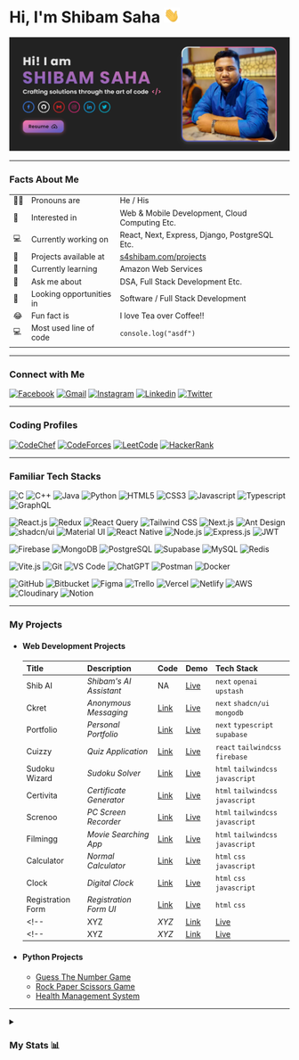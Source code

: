 # Hi, I'm Shibam Saha <img src="./media/hello.gif" width="28px" alt="👋">

<div align="center">
  <a href="https://s4shibam.com/r_public">
    <img src="./media/banner.png" width="900"/>
  </a>
</div>

<hr>

### Facts About Me

| | | |
|-|-|-|
| 👦🏻 | Pronouns are             | He / His                                               |
| 💞️ | Interested in            | Web & Mobile Development, Cloud Computing  Etc.        |
| 💻 | Currently working on     | React, Next, Express, Django, PostgreSQL Etc.          |
| 🎁 | Projects available at    | [s4shibam.com/projects](https://s4shibam.com/projects) |
| 🌱 | Currently learning       | Amazon Web Services                                    |
| 💬 | Ask me about             | DSA, Full Stack Development Etc.                       |
| 👀 | Looking opportunities in | Software / Full Stack Development                      |
| 😂 | Fun fact is              | I love Tea over Coffee!!                               |
| 💻 | Most used line of code   | `console.log("asdf")`                                  |
||||

<hr>

### Connect with Me

[![Facebook](https://img.shields.io/badge/Facebook-333?logo=facebook)](https://s4shibam.com/_fb)
[![Gmail](https://img.shields.io/badge/Gmail-333?logo=gmail)](https://s4shibam.com/_gm)
[![Instagram](https://img.shields.io/badge/Instagram-333?logo=instagram)](https://s4shibam.com/_ig)
[![Linkedin](https://img.shields.io/badge/LinkedIn-333?logo=linkedin)](https://s4shibam.com/_li)
[![Twitter](https://img.shields.io/badge/Twitter-333?logo=twitter)](https://s4shibam.com/_tw)

<hr>

### Coding Profiles

[![CodeChef](https://img.shields.io/badge/CodeChef-333?logo=CodeChef)](https://s4shibam.com/_cc)
[![CodeForces](https://img.shields.io/badge/CodeForces-333?logo=Codeforces)](https://s4shibam.com/_cf)
[![LeetCode](https://img.shields.io/badge/LeetCode-333?logo=LeetCode)](https://s4shibam.com/_lc)
[![HackerRank](https://img.shields.io/badge/HackerRank-333?logo=HackerRank)](https://s4shibam.com/_hr)

<hr>

### Familiar Tech Stacks

![C](https://img.shields.io/badge/C-333?logo=c)
![C++](https://img.shields.io/badge/C++-333?logo=cplusplus)
![Java](https://img.shields.io/badge/Java-333?logo=coffeescript)
![Python](https://img.shields.io/badge/Python-333?logo=python)
![HTML5](https://img.shields.io/badge/HTML-333?logo=html5)
![CSS3](https://img.shields.io/badge/CSS-333?logo=css3)
![Javascript](https://img.shields.io/badge/JavaScript-333?logo=javascript)
![Typescript](https://img.shields.io/badge/TypeScript-333?logo=typescript)
![GraphQL](https://img.shields.io/badge/GraphQL-333?logo=graphql)

![React.js](https://img.shields.io/badge/React.js-333?logo=React)
![Redux](https://img.shields.io/badge/Redux-333?logo=redux)
![React Query](https://img.shields.io/badge/React_Query-333?logo=react-query)
![Tailwind CSS](https://img.shields.io/badge/Tailwind_CSS-333?logo=tailwindcss)
![Next.js](https://img.shields.io/badge/Next.js-333?logo=nextdotjs)
![Ant Design](https://img.shields.io/badge/Ant_Design-333?logo=antdesign)
![shadcn/ui](https://img.shields.io/badge/Shadcn/ui-333?logo=shadcnui)
![Material UI](https://img.shields.io/badge/Material_UI-333?logo=MUI)
![React Native](https://img.shields.io/badge/React_Native-333?logo=react)
![Node.js](https://img.shields.io/badge/Node.js-333?logo=Node.js)
![Express.js](https://img.shields.io/badge/Express.js-333?logo=express)
![JWT](https://img.shields.io/badge/JWT-333?logo=jsonwebtokens)

![Firebase](https://img.shields.io/badge/Firebase-333?logo=firebase)
![MongoDB](https://img.shields.io/badge/Mongodb-333?logo=mongodb)
![PostgreSQL](https://img.shields.io/badge/PostgreSQL-333?logo=postgresql)
![Supabase](https://img.shields.io/badge/Supabase-333?logo=supabase)
![MySQL](https://img.shields.io/badge/MySQL-333?logo=mysql)
![Redis](https://img.shields.io/badge/Redis-333?logo=redis)

![Vite.js](https://img.shields.io/badge/Vite.js-333?logo=Vite)
![Git](https://img.shields.io/badge/Git-333?logo=git)
![VS Code](https://img.shields.io/badge/VS_Code-333?logo=visualstudiocode)
![ChatGPT](https://img.shields.io/badge/ChatGPT-333?logo=openai)
![Postman](https://img.shields.io/badge/Postman-333?logo=postman)
![Docker](https://img.shields.io/badge/Docker-333?logo=Docker)

![GitHub](https://img.shields.io/badge/GitHub-333?logo=Github)
![Bitbucket](https://img.shields.io/badge/Bitbucket-333?logo=bitbucket)
![Figma](https://img.shields.io/badge/Figma-333?logo=Figma)
![Trello](https://img.shields.io/badge/Trello-333?logo=Trello)
![Vercel](https://img.shields.io/badge/Vercel-333?logo=Vercel)
![Netlify](https://img.shields.io/badge/Netlify-333?logo=Netlify)
![AWS](https://img.shields.io/badge/AWS-333?logo=AWS)
![Cloudinary](https://img.shields.io/badge/Cloudinary-333?logo=cloudinary)
![Notion](https://img.shields.io/badge/Notion-333?logo=Notion)

<hr>

### My Projects

- #### Web Development Projects

    |  **Title**         |  **Description**         |  **Code**                                                 |  **Demo**                                             |  **Tech Stack**                        |
    | ----------------   | ----------------------   | -------------------------------------------------------   | ---------------------------------------------------   | ------------------------------------   |
    |  Shib AI             |  _Shibam's AI Assistant_   |  NA                |  [Live](https://ai.s4shibam.com)                            |  `next` `openai` `upstash`          |
    |  Ckret             |  _Anonymous Messaging_   |  [Link](https://github.com/s4shibam/ckret)                |  [Live](https://ckret.xyz)                            |  `next` `shadcn/ui` `mongodb`          |
    |  Portfolio         |  _Personal Portfolio_    |  [Link](https://github.com/s4shibam/portfolio)            |  [Live](https://s4shibam.com)                         |  `next` `typescript` `supabase`        |
    |  Cuizzy            |  _Quiz Application_      |  [Link](https://github.com/s4shibam/cuizzy)               |  [Live](https://cuizzy.s4shibam.com)                  |  `react` `tailwindcss` `firebase`      |
    |  Sudoku Wizard     |  _Sudoku Solver_         |  [Link](https://github.com/s4shibam/sudoku-wizard)        |  [Live](https://sudoku-wizard.s4shibam.com)           |  `html` `tailwindcss` `javascript`     |
    |  Certivita         |  _Certificate Generator_ |  [Link](https://github.com/s4shibam/certivita)            |  [Live](https://certivita.s4shibam.com)               |  `html` `tailwindcss` `javascript`     |
    |  Screnoo           |  _PC Screen Recorder_    |  [Link](https://github.com/s4shibam/screnoo)              |  [Live](https://screnoo.s4shibam.com)                 |  `html` `tailwindcss` `javascript`     |
    |  Filmingg          |  _Movie Searching App_   |  [Link](https://github.com/s4shibam/filmingg)             |  [Live](https://filmingg.s4shibam.com)                |  `html` `tailwindcss` `javascript`     |
    |  Calculator        |  _Normal Calculator_     |  [Link](https://github.com/s4shibam/calculator)           |  [Live](https://calculator.s4shibam.com)              |  `html` `css` `javascript`             |
    |  Clock             |  _Digital Clock_         |  [Link](https://github.com/s4shibam/digital-clock)        |  [Live](https://digital-clock.s4shibam.com)           |  `html` `css` `javascript`             |
    |  Registration Form |  _Registration Form UI_  |  [Link](https://github.com/s4shibam/registration-form-ui) |  [Live](https://registration-form-ui.s4shibam.com)    |  `html` `css`                          |
    <!-- |     XYZ     |  _XYZ_   |        [Link](https://github.com/s4shibam/XYZ)        |        [Live](https://XYZ.s4shibam.com)         |       `xyz` `xyz`      | -->
    <!-- |     XYZ     |  _XYZ_   |        [Link](https://github.com/s4shibam/XYZ)        |        [Live](https://XYZ.s4shibam.com)         |       `xyz` `xyz`      | -->

- #### Python Projects

  - [Guess The Number Game](https://github.com/s4shibam/Python-Programming/tree/master/15.%20Mini%20Projects/Guess%20The%20Number)
  - [Rock Paper Scissors Game](https://github.com/s4shibam/Python-Programming/tree/master/15.%20Mini%20Projects/Rock%20Paper%20Scissors)
  - [Health Management System](https://github.com/s4shibam/Python-Programming/tree/master/15.%20Mini%20Projects/Health%20Management%20System)

<hr>

<details>

<summary>

### My Stats 📊

</summary>

![Profile Views](https://komarev.com/ghpvc/?username=s4shibam&label=PROFILE+VIEWS)  

![Most Used Languages](https://github-readme-stats.vercel.app/api/top-langs/?username=s4shibam&theme=dark&hide_border=false&include_all_commits=false&count_private=false&layout=compact)

![GitHub Stats](https://github-readme-stats.vercel.app/api?username=s4shibam&count_private=true&theme=tokyonight&hide=contribs,prs)

![Contributor Stats](https://github-contributor-stats.vercel.app/api?username=s4shibam&limit=5&theme=dark&combine_all_yearly_contributions=true)
  
![LeetCode Stats](https://leetcode.card.workers.dev/s4shibam?theme=auto&font=baloo&extension=null)

</details>

<!-- 
External Credits:
 
Badge Credit: https://shields.io/
Logo Credit: https://simpleicons.org/
GitHub Stats: https://github.com/anuraghazra/github-readme-stats
Profile Views Counter: https://github.com/antonkomarev/github-profile-views-counter
-->
